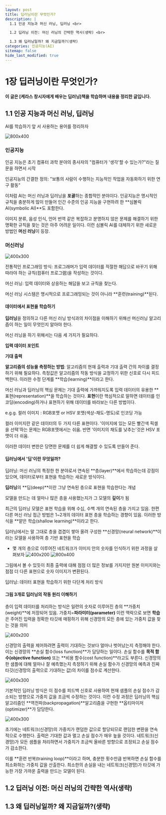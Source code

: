 ```yaml
---
layout: post
title: 딥러닝이란 무엇인가?
description: |
  1.1 인공 지능과 머신 러닝, 딥러닝 <br>

  1.2 딥러닝 이전: 머신 러닝의 간략한 역사(생략) <br>

  1.3 왜 딥러닝일까? 왜 지금일까?(생략)
categories: 인공지능(AI)
sitemap: false
hide_last_modified: true
---
```

# 1장 딥러닝이란 무엇인가?

**이 글은 [케라스 창시자에게 배우는 딥러닝]책을 학습하며 내용을 정리한 글입니다.**

## 1.1 인공 지능과 머신 러닝, 딥러닝

AI를 학습하기 앞 서 사용하는 용어를 정리하자

![800x400](/assets/img/blog/ai_ml_dl.jpg "인공 지능, 머신 러닝 그리고 딥러닝")

### 인공지능
인공 지능은 초기 컴퓨터 과학 분야의 종사자의 "컴퓨터가 '생각'할 수 있는가?"라는 질문을 하면서 시작

인공지능의 간결한 정의: "보통의 사람이 수행하는 지능적인 작업을 자동화하기 위한 연구 활동"

이처럼 AI는 머신 러닝과 딥러닝을 **포괄**하는 종합적인 분야이다. 인공지능은 명시적인 규칙을 충분하게 많이 만들어 인간 수준의 인공 지능을 구현하려 한 **심볼릭 AI(symbolic AI)**도 포함한다.

이미지 분류, 음성 인식, 언어 번역 같은 복잡하고 분명하지 않은 문제를 해결하기 위한 명확한 규칙을 찾는 것은 아주 어려운 일이다. 이런 심볼릭 AI를 대체하기 위한 새로운 방법인 **머신 러닝**이 등장.
### 머신러닝
![400x300](/assets/img/blog/ml.jpg "머신 러닝: 새로운 프로그래밍 패러다임")

전통적인 프로그래밍 방식: 프로그래머가 입력 데이터를 적절한 해답으로 바꾸기 위해 따라야 하는 규칙(컴퓨터 프로그램)을 작성하는 것이다.

머신 러닝: 입력 데이터와 상응하는 해답을 보고 규칙을 찾는다.

머신 러닝 시스템은 명시적으로 프로그래밍되는 것이 아니라 **훈련(training)**된다.

#### 데이터에서 표현을 학습하기
**딥러닝**을 정의하고 다른 머신 러닝 방식과의 차이점을 이해하기 위해선 머신러닝 알고리즘이 하는 일이 무엇인지 알아야 한다.

머신 러닝을 하기 위해서는 다음 세 가지가 필요하다.

**입력 데이터 포인트**

**기대 출력**

**알고리즘의 성능을 측정하는 방법**: 알고리즘의 현재 출력과 기대 출력 간의 차이를 결정하기 위해 필요하다. 측정값은 알고리즘의 작동 방식을 교정하기 위한 신호로 다시 피드백한다. 이러한 수정 단계를 **학습(learning)**이라고 한다.

머신 러닝과 딥러닝의 핵심 문제는 기대 출력에 가까워지도록 입력 데이터의 유용한 **표현(representation)**을 학습하는 것이다.
**표현**이란 핵심적으로 말하면 데이터를 인코딩(encoding)하거나 표현하기 위해 데이터를 바라보는 다른 방법이다.

e.g.g. 컬러 이미지 : RGB포맷 or HSV 포맷(색상-채도-명도)로 인코딩 가능

컬러 이미지란 같은 데이터의 두 가지 다른 표현이다. '이미지에 있는 모든 빨간색 픽셀을 선택'하는 문제는 RGB포맷에서는 쉬움. 반면 '이미지의 채도를 낮추는'것은 HSV 포맷이 더 쉬움.

이러한 데이터 변한은 당면한 문제를 더 쉽게 해결할 수 있도록 만들어 준다.

#### 딥러닝에서 '딥'이란 무엇일까?
딥러닝: 머신 러닝의 특정한 한 분야로서 연속된 **층(layer)**에서 학습하는데 강점이 있으며, 데이터로부터 표현을 학습하는 새로운 방식이다.

**딥러닝**의 **딥(deep)**이란 그냥 연속된 층으로 표현을 학습한다는 개념

모델을 만드는 데 얼마나 많은 층을 사용했는지가 그 모델의 **깊이**가 됨

최근의 딥러닝 모델은 표현 학습을 위해 수십, 수백 개의 연속된 층을 가지고 있음.
한편 다른 머신 러닝 접근 방법은 1~2개의 데이터 표현 층을 학습하는 경향이 있음. 이러한 방식을 **얕은 학습(shallow learning)**이라고 한다.

딥러닝에서는 말 그대로 층을 겹겹이 쌓아 올려 구성한 **신경망(neural network)**이라는 모델을 사용하여 층 기반 표현을 학습

- 몇 개의 층으로 이루어진 네트워크가 이미지 안의 숫자를 인식하기 위한 과정을 살펴보자
![400x200](/assets/img/blog/deep-neural-network.jpg "숫자 분류를 위한 심층 신경망(deep neural network)")
![800x400](/assets/img/blog/num_classifier.jpg "숫자 분류 모델이 학습한 표현")

그림에서 볼 수 있듯이 최종 출력에 대해 점점 더 많은 정보를 가지지만 원본 이미지와는 점점 더 다른 표현으로 숫자 이미지가 변환된다.

딥러닝: 데이터 표현을 학습하기 위한 다단계 처리 방식

#### 그림 3개로 딥러닝의 작동 원리 이해하기
층이 입력 데이터를 처리하는 방식은 일련의 숫자로 이루어진 층의 **가중치(weight)**에 저장되어 있음. 가중치=**파라미터(parameter)**
이런 맥락으로 보면 **학습**은 주어진 입력을 정확한 타깃에 매핑하기 위해 신경망의 모든 층에 있는 가중치 값을 찾는 것을 의미

![400x200](/assets/img/blog/neural-network-parameter.jpg "신경망은 가중치를 파라미터로 가진다")

신경망의 출력을 제어하려면 출력이 기대하는 것보다 얼마나 벗어났는지 측정해야 한다. 이는 신경망의 **손실 함수(loss function)**가 담당하는 일이다. 손실 함수를 **목적 함수(objective function)** 또는 **비용 함수(cost function)**라고도 부른다. 신경망의 한 샘플에 대해 얼마나 잘 예측했는지 측정하기 위해 손실 함수가 신경망의 예측과 진짜 타깃(신경망의 출력으로 기대하는 값)의 차이를 점수로 계산한다.

![400x300](/assets/img/blog/loss-function.jpg "손실 함수가 신경망의 출력 품질을 측정")

기본적인 딥러닝 방식은 이 점수를 피드백 신호로 사용하여 현재 샘플의 손실 점수가 감소되는 방향으로 가중치 값을 조금씩 수정하는 것이다.
이런 수정 과정은 딥러닝의 핵심 알고리즘인 **역전파(backpropagation)**알고리즘을 구현한 **옵티마이저(optimizer)**가 담당한다.

![400x300](/assets/img/blog/loss-score-used-by-signal.jpg "손실 점수를 피드백 신호로 사용하여 가중치 조정")

초기에는 네트워크(신경망)의 가중치가 랜덤한 값으로 할당되므로 랜덤한 변환을 연속적으로 수행한다. 출력은 기대한 값과 멀고 손실 점수가 매우 높을 것이다. 네트워크(신경망)가 모든 샘플을 처리하면서 가중치가 조금씩 올바른 방향으로 조정되고 손실 점수가 감소한다.

이를 **훈련 반복(training loop)**이라고 하며, 충분한 횟수만큼 반복하면 손실 함수를 최소화하는 가중치 값을 산출한다. 최소한의 손실을 내는 네트워크(신경망)가 타깃에 가능한 가장 가까운 출력을 만드는 모델이 된다.

## 1.2 딥러닝 이전: 머신 러닝의 간략한 역사(생략)

## 1.3 왜 딥러닝일까? 왜 지금일까?(생략)